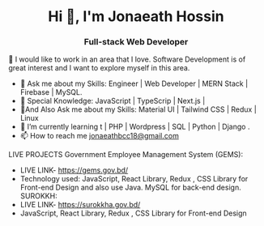 <h1 align="center">Hi 👋, I'm Jonaeath Hossin</h1>
<h3 align="center">Full-stack Web Developer</h3>
👯 I would like to work in an area that I love. Software Development is of great interest and I want to explore myself in this area.


- 🌱 Ask me about my Skills: Engineer | Web Developer | MERN Stack | Firebase | MySQL.
-  🌱 Special Knowledge: JavaScript | TypeScrip | Next.js |
-  🌱And Also Ask me about my Skills: Material UI | Tailwind CSS | Redux | Linux
- 💬 I’m currently learning t | PHP | Wordpress | SQL | Python | Django .  
- 📫 How to reach me  jonaeathbcc18@gmail.com

LIVE PROJECTS
Government Employee Management System (GEMS):
* LIVE LINK- https://gems.gov.bd/
* Technology used: JavaScript, React Library, Redux , CSS Library for Front-end Design and also use Java. MySQL for back-end design.
SUROKKH:
* LIVE LINK- https://surokkha.gov.bd/
* JavaScript, React Library, Redux , CSS Library for Front-end Design
